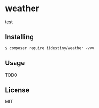 # weather

test

## Installing

```shell
$ composer require iidestiny/weather -vvv
```

## Usage

TODO

## License

MIT